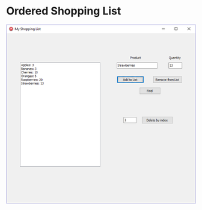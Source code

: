 # Ordered Shopping List
![Screenshot of a sample shopping list](https://github.com/waquidvp/Shopping-List/blob/master/assets/Screenshot.PNG)
